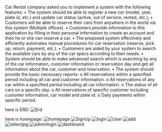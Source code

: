 Car Rental company asked you to implement a system with the following features:
• The system should be able to register a new car (model, year, plate id, etc.) and update 
car status (active, out of service, rented, etc.),
• Customers will be able to reserve their cars from anywhere in the world via this system 
(Multiple offices).
• Customers provide information to this application by filling in their personal
information to create an account and then he or she can reserve a car.
• The proposed system effectively and efficiently automates manual procedures for car
reservation (reserve, pick up, return, payment, etc.).
• Customers are aided by your system to search the available cars by any of the car
specs according to their needs.
• System should be able to make advanced search which is searching by any of the car 
information, customer information or reservation day and get all information about
the car, customer and reservation.
• The system should provide the basic necessary reports:
o All reservations within a specified period including all car and customer
information.
o All reservations of any car within a specified period including all car 
information.
o The status of all cars on a specific day.
o All reservations of specific customer including customer information, car 
model and plate id.
o Daily payments within specific period.

here is ERD:
![Erd](https://github.com/AyaSalah1062/Car_Rental_System/assets/141213088/cb5bf05c-bdd5-44fb-b65b-90e1f64abb00)

here is homepage:
![homepage](https://github.com/AyaSalah1062/Car_Rental_System/assets/141213088/774ad250-1e85-45a0-86d0-a4793698b44e)
![SignUp](https://github.com/AyaSalah1062/Car_Rental_System/assets/141213088/dcc8ece5-9b13-4b2c-be1f-3cf52bfcbf6b)
![login](https://github.com/AyaSalah1062/Car_Rental_System/assets/141213088/b9c7e1d3-66bb-4825-88d8-f0d5200b8ab3)
![User](https://github.com/AyaSalah1062/Car_Rental_System/assets/141213088/dd8c68fc-a989-4153-8478-64bb0110df55)
![add](https://github.com/AyaSalah1062/Car_Rental_System/assets/141213088/15aa8b29-ddb7-483d-b518-54dbf7f46824)
![selectjpg](https://github.com/AyaSalah1062/Car_Rental_System/assets/141213088/474208e1-ee43-4ebd-b7fc-d5098d30ee44)
![adminlogin](https://github.com/AyaSalah1062/Car_Rental_System/assets/141213088/4daf2680-416e-45de-a5c9-fd97b26fe63a)
![dashboard](https://github.com/AyaSalah1062/Car_Rental_System/assets/141213088/8444c30b-3bae-48bb-9ee5-8cc4a020e786)



